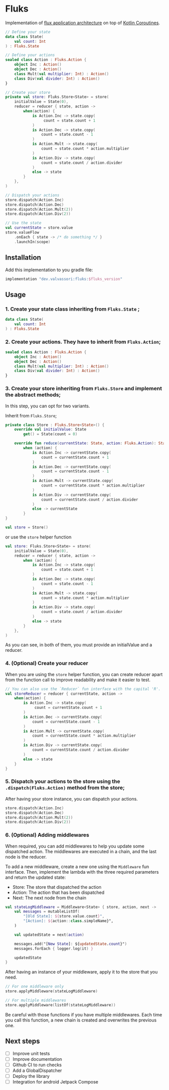 # Fluks

Implementation of [flux application architecture](https://facebook.github.io/flux/) on top of [Kotlin Coroutines](https://kotlinlang.org/docs/reference/coroutines-overview.html).

```kotlin
// Define your state
data class State(
    val count: Int
) : Fluks.State

// Define your actions
sealed class Action : Fluks.Action {
    object Inc : Action()
    object Dec : Action()
    class Mult(val multiplier: Int) : Action()
    class Div(val divider: Int) : Action()
}

// Create your store
private val store: Fluks.Store<State> = store(
    initialValue = State(0),
    reducer = reducer { state, action ->
        when(action) {
            is Action.Inc -> state.copy(
                 count = state.count + 1
            )
            is Action.Dec -> state.copy(
                count = state.count - 1
            )
            is Action.Mult -> state.copy(
                count = state.count * action.multiplier
            )
            is Action.Div -> state.copy(
                count = state.count / action.divider
            )
            else -> state
        }
    },
)

// Dispatch your actions
store.dispatch(Action.Inc)
store.dispatch(Action.Dec)
store.dispatch(Action.Mult(2))
store.dispatch(Action.Div(2))

// Use the state
val currentState = store.value
store.valueFlow
    .onEach { state -> /* do something */ }
    .launchIn(scope) 
```

## Installation

Add this implementation to you gradle file:

```groovy
implementation "dev.valvassori:fluks:$fluks_version"
```

## Usage

### 1. Create your state class inheriting from `Fluks.State` ;

```kotlin
data class State(
    val count: Int
) : Fluks.State
```

### 2. Create your actions. They have to inherit from `Fluks.Action`;

```kotlin
sealed class Action : Fluks.Action {
    object Inc : Action()
    object Dec : Action()
    class Mult(val multiplier: Int) : Action()
    class Div(val divider: Int) : Action()
}
```

### 3. Create your store inheriting from `Fluks.Store` and implement the abstract methods;
    
In this step, you can opt for two variants. 

Inherit from `Fluks.Store`;

```kotlin
private class Store : Fluks.Store<State>() {
    override val initialValue: State
        get() = State(count = 0)

    override fun reduce(currentState: State, action: Fluks.Action): State =
        when (action) {
            is Action.Inc -> currentState.copy(
                count = currentState.count + 1
            )
            is Action.Dec -> currentState.copy(
                count = currentState.count - 1
            )
            is Action.Mult -> currentState.copy(
                count = currentState.count * action.multiplier
            )
            is Action.Div -> currentState.copy(
                count = currentState.count / action.divider
            )
            else -> currentState
        }
}

val store = Store()
```

or use the `store` helper function

```kotlin
val store: Fluks.Store<State> = store(
    initialValue = State(0),
    reducer = reducer { state, action ->
        when (action) {
            is Action.Inc -> state.copy(
                count = state.count + 1
            )
            is Action.Dec -> state.copy(
                count = state.count - 1
            )
            is Action.Mult -> state.copy(
                count = state.count * action.multiplier
            )
            is Action.Div -> state.copy(
                count = state.count / action.divider
            )
            else -> state
        }
    },
)
```

As you can see, in both of them, you must provide an initialValue and a reducer.

### 4. (Optional) Create your reducer

When you are using the `store` helper function, you can create reducer apart from
the function call to improve readability and make it easier to test.

```kotlin
// You can also use the `Reducer` fun interface with the capital 'R'.
val storeReducer = reducer { currentState, action -> 
    when(action) {
        is Action.Inc -> state.copy(
             count = currentState.count + 1
        )
        is Action.Dec -> currentState.copy(
            count = currentState.count - 1
        )
        is Action.Mult -> currentState.copy(
            count = currentState.count * action.multiplier
        )
        is Action.Div -> currentState.copy(
            count = currentState.count / action.divider
        )
        else -> state
    }
}
```

### 5. Dispatch your actions to the store using the `.dispatch(Fluks.Action)` method from the store;

After having your store instance, you can dispatch your actions.

```kotlin
store.dispatch(Action.Inc)
store.dispatch(Action.Dec)
store.dispatch(Action.Mult(2))
store.dispatch(Action.Div(2))
```

### 6. (Optional) Adding middlewares

When required, you can add middlewares to help you update some dispatched action.
The middlewares are executed in a chain, and the last node is the reducer.

To add a new middleware, create a new one using the `Middleware` fun interface.
Then, implement the lambda with the three required parameters and return the updated state:

* Store: The store that dispatched the action 
* Action: The action that has been dispatched
* Next: The next node from the chain

```kotlin
val stateLogMiddleware = Middleware<State> { store, action, next ->
    val messages = mutableListOf(
        "[Old State]: ${store.value.count}",
        "[Action]: ${action::class.simpleName}",
    )

    val updatedState = next(action)

    messages.add("[New State]: ${updatedState.count}")
    messages.forEach { logger.log(it) }

    updatedState
}
```

After having an instance of your middleware, apply it to the store that you need.

```kotlin
// For one middleware only
store.applyMiddleware(stateLogMiddleware)

// For multiple middlewares
store.applyMiddleware(listOf(stateLogMiddleware))
```

Be careful with those functions if you have multiple middlewares. Each time you call this function,
a new chain is created and overwrites the previous one.

## Next steps

- [ ] Improve unit tests
- [ ] Improve documentation
- [ ] Github CI to run checks
- [ ] Add a GlobalDispatcher
- [ ] Deploy the library
- [ ] Integration for android Jetpack Compose